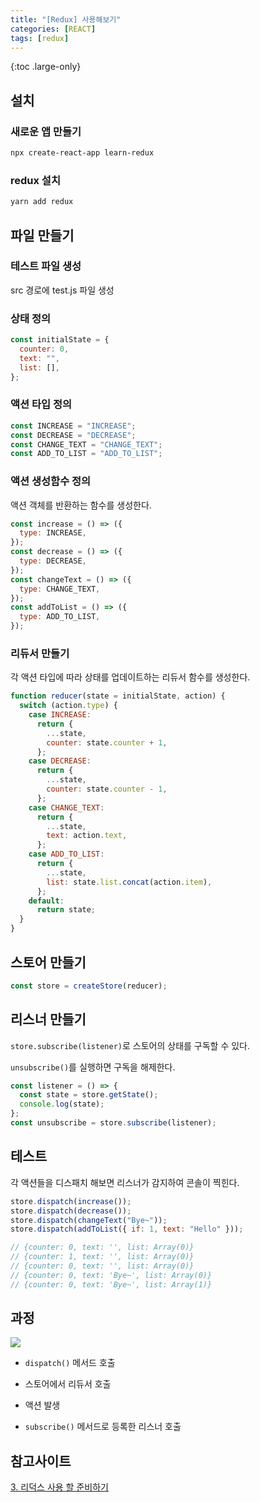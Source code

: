 ```yaml
---
title: "[Redux] 사용해보기"
categories: [REACT]
tags: [redux]
---
```


{:toc .large-only}

## 설치

### 새로운 앱 만들기

```bash
npx create-react-app learn-redux
```

### redux 설치

```bash
yarn add redux
```

## 파일 만들기

### 테스트 파일 생성

src 경로에 test.js 파일 생성

### 상태 정의

```js
const initialState = {
  counter: 0,
  text: "",
  list: [],
};
```

### 액션 타입 정의

```js
const INCREASE = "INCREASE";
const DECREASE = "DECREASE";
const CHANGE_TEXT = "CHANGE_TEXT";
const ADD_TO_LIST = "ADD_TO_LIST";
```

### 액션 생성함수 정의

액션 객체를 반환하는 함수를 생성한다.

```js
const increase = () => ({
  type: INCREASE,
});
const decrease = () => ({
  type: DECREASE,
});
const changeText = () => ({
  type: CHANGE_TEXT,
});
const addToList = () => ({
  type: ADD_TO_LIST,
});
```

### 리듀서 만들기

각 액션 타입에 따라 상태를 업데이트하는 리듀서 함수를 생성한다.

```js
function reducer(state = initialState, action) {
  switch (action.type) {
    case INCREASE:
      return {
        ...state,
        counter: state.counter + 1,
      };
    case DECREASE:
      return {
        ...state,
        counter: state.counter - 1,
      };
    case CHANGE_TEXT:
      return {
        ...state,
        text: action.text,
      };
    case ADD_TO_LIST:
      return {
        ...state,
        list: state.list.concat(action.item),
      };
    default:
      return state;
  }
}
```

## 스토어 만들기

```js
const store = createStore(reducer);
```

## 리스너 만들기

`store.subscribe(listener)`로 스토어의 상태를 구독할 수 있다.

`unsubscribe()`를 실행하면 구독을 해제한다.

```js
const listener = () => {
  const state = store.getState();
  console.log(state);
};
const unsubscribe = store.subscribe(listener);
```

## 테스트

각 액션들을 디스패치 해보면 리스너가 감지하여 콘솔이 찍힌다.

```js
store.dispatch(increase());
store.dispatch(decrease());
store.dispatch(changeText("Bye~"));
store.dispatch(addToList({ if: 1, text: "Hello" }));

// {counter: 0, text: '', list: Array(0)}
// {counter: 1, text: '', list: Array(0)}
// {counter: 0, text: '', list: Array(0)}
// {counter: 0, text: 'Bye~', list: Array(0)}
// {counter: 0, text: 'Bye~', list: Array(1)}
```

## 과정

<img src="/assets/img/blog/2021-12-14-redux-use.png">

- `dispatch()` 메서드 호출

- 스토어에서 리듀서 호출

- 액션 발생

- `subscribe()` 메서드로 등록한 리스너 호출

## 참고사이트

[3. 리덕스 사용 할 준비하기](https://react.vlpt.us/redux/03-prepare.html)
